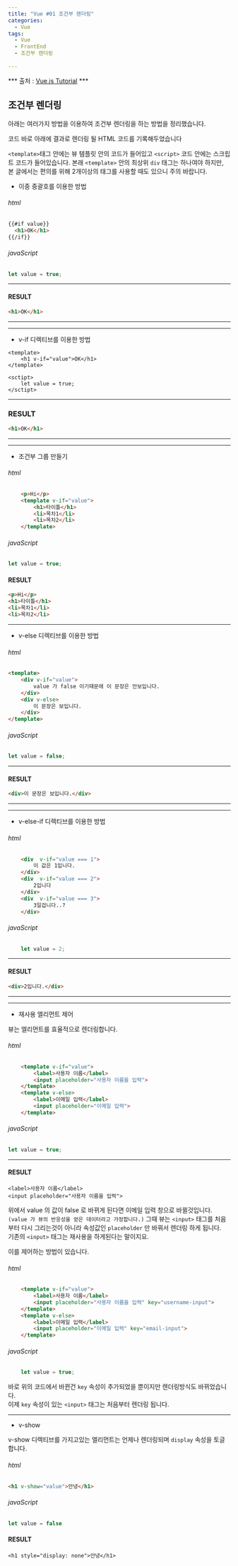 ```yaml
---
title: "Vue #01 조건부 렌더링"
categories:
  - Vue
tags:
  - Vue
  - FrontEnd
  - 조건부 렌더링
  
---
```


*** 출처 : [Vue.js Tutorial](https://kr.vuejs.org/v2/guide/list.html) ***

조건부 렌더링
----

 아래는 여러가지 방법을 이용하여 조건부 렌더링을 하는 방법을 정리했습니다.
 
 코드 바로 아래에 결과로 렌더링 될 HTML 코드를 기록해두었습니다

``<template>``태그 안에는 뷰 템플릿 안의 코드가 들어있고 
``<script>`` 코드 안에는 스크립트 코드가 들어있습니다.
 본래 ``<template>`` 안의 최상위 ``div`` 태그는 하나여야 
 하지만, 본 글에서는 편의를 위해 2개이상의 태그를 사용할 때도 있으니 주의 바랍니다.
 

 - 이중 중괄호를 이용한 방법

###### html

```html
{{#if value}}
  <h1>OK</h1>
{{/if}}
```

###### javaScript

```javascript
let value = true; 
```

---

#### RESULT <br>
```html
<h1>OK</h1>
```

---

---

- v-if 디렉티브를 이용한 방법

```vue
<template>
    <h1 v-if="value">OK</h1>
</template>

<sctipt>
    let value = true;
</sctipt>
```

---

### RESULT<br>
```html
<h1>OK</h1>
```

---

---

- 조건부 그룹 만들기

###### html

```html
    <p>Hi</p>
    <template v-if="value">
        <h1>타이틀</h1>
        <li>목차1</li>
        <li>목차2</li>
    </template>
```

###### javaScript

```javascript
let value = true;
```

#### RESULT<br>
```html
<p>Hi</p> 
<h1>타이틀</h1>
<li>목차1</li>
<li>목차2</li>
```

---

- v-else 디렉티브를 이용한 방법

###### html

```html
<template>
    <div v-if="value">
        value 가 false 이기때문에 이 문장은 안보입니다.
    </div>
    <div v-else>
        이 문장은 보입니다.
    </div>
</template>
```

###### javaScript

```javascript
let value = false;
```

---

#### RESULT<br>

```html
<div>이 문장은 보입니다.</div>
```

---

---

- v-else-if 디렉티브를 이용한 방법

###### html

```html
    <div  v-if="value === 1">
        이 값은 1입니다.
    </div>
    <div  v-if="value === 2">
        2입니다
    </div>
    <div  v-if="value === 3">
        3일겁니다..?
    </div>
```

###### javaScript

```javascript
    let value = 2;
```

---

#### RESULT<br>
```html
<div>2입니다.</div>
```

---

---

- 재사용 엘리먼트 제어

 뷰는 엘리먼트를 효율적으로 렌더링합니다.
 
###### html

```html
    <template v-if="value">
        <label>사용자 이름</label>
        <input placeholder="사용자 이름을 입력">
    </template>
    <template v-else>
        <label>이메일 입력</label>
        <input placeholder="이메일 입력">
    </template>
```

###### javaScript

```javascript
let value = true;
```

---

#### RESULT<br>
```vue
<label>사용자 이름</label>
<input placeholder="사용자 이름을 입력">
```


위에서 value 의 값이 false 로 바뀌게 된다면 이메일 입력 창으로 바뀔것입니다.<br>
```(value 가 뷰의 반응성을 얻은 데이터라고 가정합니다.)``` 그때 뷰는 ``<input>`` 태그를 처음부터 다시 그리는것이 아니라
속성값인 ``placeholder`` 만 바꿔서 렌더링 하게 됩니다.<br>
 기존의 ``<input>`` 태그는 재사용을 하게된다는 말이지요.

 이를 제어하는 방법이 있습니다.
 
###### html
 
```html
    <template v-if="value">
        <label>사용자 이름</label>
        <input placeholder="사용자 이름을 입력" key="username-input">
    </template>
    <template v-else>
        <label>이메일 입력</label>
        <input placeholder="이메일 입력" key="email-input">
    </template>
```

###### javaScript

```javascript
    let value = true;
```

바로 위의 코드에서 바뀐건 ``key`` 속성이 추가되었을 뿐이지만 렌더링방식도 바뀌었습니다.<br>
이제 ``key`` 속성이 있는 ``<input>`` 태그는 처음부터 렌더링 됩니다.

---

- v-show 

v-show 디렉티브를 가지고있는 엘리먼트는 언제나 렌더링되며 ``display`` 속성을 토글합니다.

###### html

```html
<h1 v-show="value">안녕</h1>
```

###### javaScript

```javascript
let value = false
```

#### RESULT<br>
```vue
<h1 style="display: none">안녕</h1>
```
